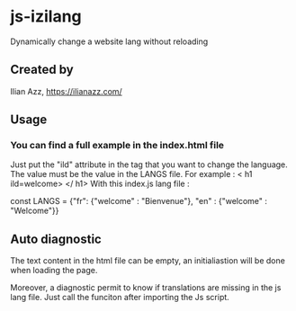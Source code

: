 # js-izilang
Dynamically change a website lang without reloading

## Created by 
Ilian Azz, https://ilianazz.com/

## Usage
### You can find a full example in the index.html file
Just put the "ild" attribute in the tag that you want to change the language.
The value must be the value in the LANGS file. For example : 
< h1 ild=welcome> </ h1>
With this index.js lang file : 

const LANGS = {"fr": {"welcome" : "Bienvenue"}, "en" : {"welcome" : "Welcome"}}

## Auto diagnostic
The text content in the html file can be empty, an initialiastion will be done when loading the page.

Moreover, a diagnostic permit to know if translations are missing in the js lang file. Just call the funciton after importing the Js script.  
